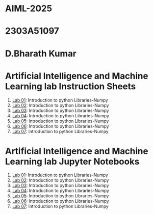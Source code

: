 # AIML-2025
# 2303A51097
# D.Bharath Kumar
# Artificial Intelligence and Machine Learning lab Instruction Sheets
1. [Lab 01](https://github.com/2303A51097/AIML-2025/blob/main/AIML_A1.pdf): Introduction to python Libraries-Numpy
1. [Lab 02](https://github.com/2303A51097/AIML-2025/blob/main/AIML_A2%20(1).pdf): Introduction to python Libraries-Numpy
1. [Lab 03](https://github.com/2303A51097/AIML-2025/blob/main/AIML_A3.pdf): Introduction to python Libraries-Numpy
1. [Lab 04](https://github.com/2303A51097/AIML-2025/blob/main/AIML_A4.pdf): Introduction to python Libraries-Numpy
2. [Lab 05](https://github.com/2303A51097/AIML-2025/blob/main/AIML_A5.pdf): Introduction to python Libraries-Numpy
3. [Lab 06](https://github.com/2303A51097/AIML-2025/blob/main/AIML_A6.pdf): Introduction to python Libraries-Numpy
4. [Lab 07](https://github.com/2303A51097/AIML-2025/blob/main/AIML_A7.pdf): Introduction to python Libraries-Numpy

# Artificial Intelligence and Machine Learning lab Jupyter Notebooks
1. [Lab 01](): Introduction to python Libraries-Numpy
1. [Lab 02](): Introduction to python Libraries-Numpy
1. [Lab 03](): Introduction to python Libraries-Numpy
1. [Lab 04](): Introduction to python Libraries-Numpy
2. [Lab 05](): Introduction to python Libraries-Numpy
3. [Lab 06](): Introduction to python Libraries-Numpy
4. [Lab 07](): Introduction to python Libraries-Numpy
